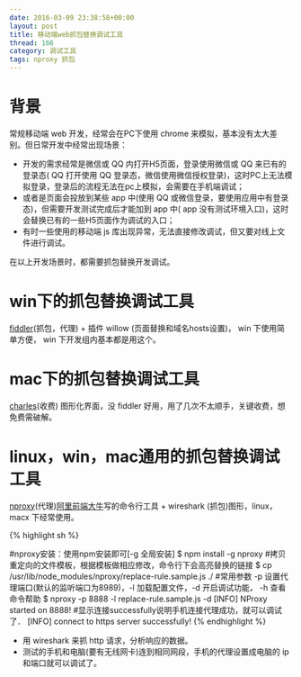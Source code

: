 ```yaml
---
date: 2016-03-09 23:38:58+00:00
layout: post
title: 移动端web抓包替换调试工具
thread: 166
category: 调试工具
tags: nproxy 抓包
---
```


背景
=============
常规移动端 web 开发，经常会在PC下使用 chrome 来模拟，基本没有太大差别。但日常开发中经常出现场景：

* 开发的需求经常是微信或 QQ 内打开H5页面，登录使用微信或 QQ 来已有的登录态( QQ 打开使用 QQ 登录态，微信使用微信授权登录)，这时PC上无法模拟登录，登录后的流程无法在pc上模拟，会需要在手机端调试；
* 或者是页面会投放到某些 app 中(使用 QQ 或微信登录，要使用应用中有登录态)，但需要开发测试完成后才能加到 app 中( app 没有测试环境入口)，这时会替换已有的一些H5页面作为调试的入口；
* 有时一些使用的移动端 js 库出现异常，无法直接修改调试，但又要对线上文件进行调试。

在以上开发场景时，都需要抓包替换开发调试。

win下的抓包替换调试工具
=============
[fiddler](www.fiddler2.com/)(抓包，代理) + 插件 willow (页面替换和域名hosts设置)， win 下使用简单方便， win 下开发组内基本都是用这个。

mac下的抓包替换调试工具
=============
[charles](http://www.charlesproxy.com/)(收费) 图形化界面，没 fiddler 好用，用了几次不太顺手，关键收费，想免费需破解。

linux，win，mac通用的抓包替换调试工具
=============
[nproxy](https://github.com/goddyZhao/nproxy)(代理)[阿里前端大牛](http://goddyzhao.me/)写的命令行工具 + wireshark (抓包)图形，linux，macx 下经常使用。

{% highlight sh %}

#nproxy安装：使用npm安装即可[-g 全局安装]
$ npm install -g nproxy
#拷贝重定向的文件模板，根据模板做相应修改，命令行下会高亮替换的链接
$ cp /usr/lib/node_modules/nproxy/replace-rule.sample.js ./
#常用参数 -p 设置代理端口(默认的监听端口为8989)，-l 加载配置文件，-d 开启调试功能， -h 查看命令帮助
$ nproxy -p 8888 -l replace-rule.sample.js -d
[INFO] NProxy started on 8888! 
#显示连接successfully说明手机连接代理成功，就可以调试了．
[INFO] connect to https server successfully! 
{% endhighlight %}

* 用 wireshark 来抓 http 请求，分析响应的数据。
* 测试的手机和电脑(要有无线网卡)连到相同网段，手机的代理设置成电脑的 ip 和端口就可以调试了。
